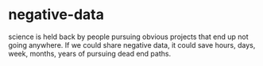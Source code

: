 # negative-data
science is held back by people pursuing obvious projects that end up not going anywhere.  If we could share negative data, it could save hours, days, week, months, years of pursuing dead end paths.

